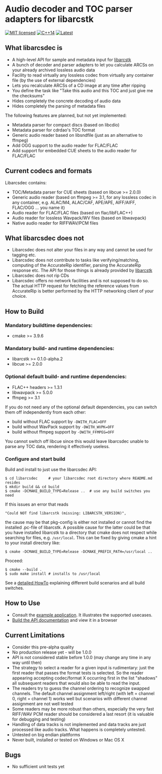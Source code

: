 # Audio decoder and TOC parser adapters for libarcstk

[![MIT licensed](https://img.shields.io/badge/license-MIT-blue.svg)](./LICENSE)
[![C++14](https://img.shields.io/badge/C++-14-darkred.svg)](./API.md)
[![Latest](https://img.shields.io/badge/dynamic/json.svg?url=https://codeberg.org/api/v1/repos/tristero/libarcsdec/releases&label=latest&query=$.0.name&color=yellowgreen)](https://codeberg.org/tristero/libarcsdec/releases)



## What libarcsdec is

- A high-level API for sample and metadata input for [libarcstk][1]
- A bunch of decoder and parser adapters to let you calculate ARCSs on your
  already archived lossless audio data
- Facility to read virtually any lossless codec from virtually any
  container file (by the use of external dependencies)
- Lets you recalculate ARCSs of a CD image at any time after ripping
- You define the task like "Take this audio and this TOC and just give me the
  checksums"
- Hides completely the concrete decoding of audio data
- Hides completely the parsing of metadata files

The following features are planned, but not yet implemented:

- Metadata parser for compact discs (based on libcdio)
- Metadata parser for cdrdao's TOC format
- Generic audio reader based on libsndfile (just as an alternative to ffmpeg)
- Add OGG support to the audio reader for FLAC/FLAC
- Add support for embedded CUE sheets to the audio reader for FLAC/FLAC


## Current codecs and formats

Libarcsdec contains:

- TOC/Metadata parser for CUE sheets (based on libcue >= 2.0.0)
- Generic audio reader (based on ffmpeg >= 3.1, for any lossless codec in any
  container, e.g. ALAC/M4, ALAC/CAF, APE/APE, AIFF/AIFF, FLAC/OGG ... you name
  it)
- Audio reader for FLAC/FLAC files (based on flac/libFLAC++)
- Audio reader for lossless Wavpack/WV files (based on libwavpack)
- Native audio reader for RIFFWAV/PCM files


## What libarcsdec does not

- Libarcsdec does not alter your files in any way and cannot be used for tagging
  etc.
- Libarcsdec does not contribute to tasks like verifying/matching, computing of
  the AccurateRip identifier, parsing the AccurateRip response etc. The API for
  those things is already provided by [libarcstk][1]
- Libarcsdec does not rip CDs
- Libarcsdec offers no network facilities and is not supposed to do so. The
  actual HTTP request for fetching the reference values from AccurateRip is
  better performed by the HTTP networking client of your choice.


## How to Build

### Mandatory buildtime dependencies:

- cmake >= 3.9.6

### Mandatory build- and runtime dependencies:

- libarcstk >= 0.1.0-alpha.2
- libcue >= 2.0.0

### Optional default build- and runtime dependencies:

- FLAC++ headers >= 1.3.1
- libwavpack >= 5.0.0
- ffmpeg >= 3.1

If you do not need any of the optional default dependencies, you can switch them
off independently from each other:

- build without FLAC support by ``-DWITH_FLAC=OFF``
- build without WavPack support by ``-DWITH_WVPK=OFF``
- build without ffmpeg support by ``-DWITH_FFMPEG=OFF``

You cannot switch off libcue since this would leave libarcsdec unable to parse
any TOC data, rendering it effectively useless.

### Configure and start build

Build and install to just use the libarcsdec API:

	$ cd libarcsdec     # your libarcsdec root directory where README.md resides
	$ mkdir build && cd build
	$ cmake -DCMAKE_BUILD_TYPE=Release ..  # use any build switches you need

If this issues an error that reads

    "Could NOT find libarcstk (missing: LIBARCSTK_VERSION)",

the cause may be that pkg-config is either not installed or cannot find the
installed .pc-file of libarcstk. A possible cause for the latter could be that
you have installed libarcstk to a directory that cmake does not respect while
searching for files, e.g. ``/usr/local``. This can be fixed by giving
cmake a hint to your install directory like:

	$ cmake -DCMAKE_BUILD_TYPE=Release -DCMAKE_PREFIX_PATH=/usr/local ..

Proceed:

	$ cmake --build .
	$ sudo make install # installs to /usr/local

See a [detailed HowTo](BUILD.md) explaining different build scenarios and all
build switches.


## How to Use

- Consult the [example application](./examples). It illustrates the supported
  usecases.
- [Build the API documentation](BUILD.md#building-the-api-documentation) and
  view it in a browser


## Current Limitations

- Consider this pre-alpha quality
- No production release yet - will be 1.0.0
- API is not considered stable before 1.0.0 (may change any time in any way
  until then)
- The strategy to select a reader for a given input is rudimentary: just the
  first reader that passes the format tests is selected. So the reader appearing
  accepting codec/format X occurring first in the list "shadows" all subsequent
  readers that would also be able to read the input.
- The readers try to guess the channel ordering to recognize swapped channels.
  The default channel assignment left/right (with left = channel 0, right =
  channel 1) works well but scenarios with different channel assignment
  are not well tested
- Some readers may be more robust than others, especially the very fast RIFF/WAV
  PCM reader should be considered a last resort (it is valuable for debugging
  and testing)
- Handling of data tracks is not implemented and data tracks are just processed
  like audio tracks. What happens is completely untested.
- Untested on big endian plattforms
- Never built, installed or tested on Windows or Mac OS X


## Bugs

- No sufficient unit tests yet


[1]: https://codeberg.org/tristero/libarcstk

